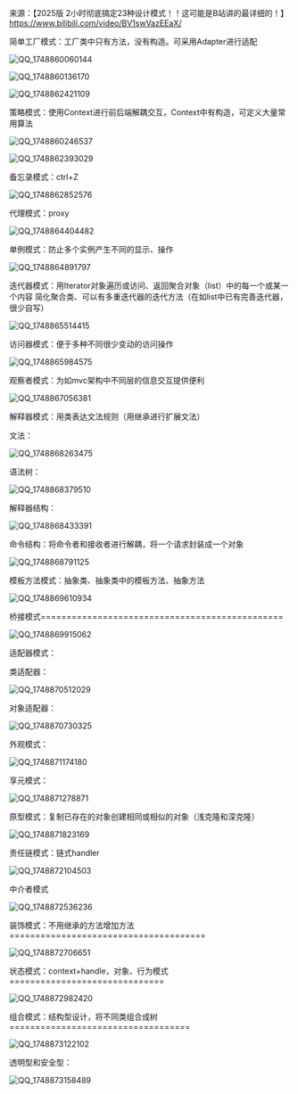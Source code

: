 来源：【2025版 2小时彻底搞定23种设计模式！！这可能是B站讲的最详细的！】 https://www.bilibili.com/video/BV1swVazEEaX/

简单工厂模式：工厂类中只有方法，没有构造。可采用Adapter进行适配

![QQ_1748860060144](https://github.com/user-attachments/assets/617d6b55-882f-419c-b17b-64c8023eb765)

![QQ_1748860136170](https://github.com/user-attachments/assets/5a261805-59a6-4ffc-91c7-5a75495f2910)

![QQ_1748862421109](https://github.com/user-attachments/assets/4f016d42-f2bd-41df-a8da-860d7247ced4)


策略模式：使用Context进行前后端解耦交互，Context中有构造，可定义大量常用算法

![QQ_1748860246537](https://github.com/user-attachments/assets/57093343-dd08-47c7-9c4b-97f7bfccfcec)

![QQ_1748862393029](https://github.com/user-attachments/assets/fb16cde6-6336-458f-b093-1fce66b7da2b)

备忘录模式：ctrl+Z

![QQ_1748862852576](https://github.com/user-attachments/assets/f5405a2e-5b03-4888-81b5-3959eed08c87)

代理模式：proxy

![QQ_1748864404482](https://github.com/user-attachments/assets/32bc078e-7feb-4976-9902-6f1f0823bc1d)

单例模式：防止多个实例产生不同的显示、操作

![QQ_1748864891797](https://github.com/user-attachments/assets/0bd2c5b4-0717-4dbf-8124-1e0999cb395c)

迭代器模式：用Iterator对象遍历或访问、返回聚合对象（list）中的每一个或某一个内容
简化聚合类、可以有多重迭代器的迭代方法（在如list中已有完善迭代器，很少自写）

![QQ_1748865514415](https://github.com/user-attachments/assets/8867eda0-084d-4799-95d2-dcf61f8213ab)

访问器模式：便于多种不同很少变动的访问操作

![QQ_1748865984575](https://github.com/user-attachments/assets/6d46da5f-d867-4ae5-adeb-d59130a01a71)

观察者模式：为如mvc架构中不同层的信息交互提供便利

![QQ_1748867056381](https://github.com/user-attachments/assets/b53af318-b6e1-416a-a0b8-4eb1791a6ce3)

解释器模式：用类表达文法规则（用继承进行扩展文法）

文法：

![QQ_1748868263475](https://github.com/user-attachments/assets/8c42f816-0bae-4931-a2c3-cc1c785f00ce)

语法树：

![QQ_1748868379510](https://github.com/user-attachments/assets/b706e3a4-f859-4f47-99ed-d47d0f000e78)

解释器结构：

![QQ_1748868433391](https://github.com/user-attachments/assets/7b748391-39a6-422b-848a-f888f45676a0)

命令结构：将命令者和接收者进行解耦，将一个请求封装成一个对象

![QQ_1748868791125](https://github.com/user-attachments/assets/cecab9de-c3c4-4ee9-93b0-e66c88c07648)

模板方法模式：抽象类、抽象类中的模板方法、抽象方法

![QQ_1748869610934](https://github.com/user-attachments/assets/e1a3b82c-826a-47a1-97c5-f4bb58be796f)

桥接模式===============================================

![QQ_1748869915062](https://github.com/user-attachments/assets/69ba32a5-9a23-4569-8e1e-76271e87fe10)

适配器模式：

类适配器：

![QQ_1748870512029](https://github.com/user-attachments/assets/9c0b6f72-1e1f-4e7b-abdb-94188b57a903)

对象适配器：

![QQ_1748870730325](https://github.com/user-attachments/assets/7b506855-d641-4cd0-a199-d45554264b89)

外观模式：

![QQ_1748871174180](https://github.com/user-attachments/assets/f0918a5e-ef90-45d6-b717-24906ea7c032)

享元模式：

![QQ_1748871278871](https://github.com/user-attachments/assets/0b99a21b-c1eb-409b-9fed-bb31a27f9ba1)

原型模式：复制已存在的对象创建相同或相似的对象（浅克隆和深克隆）

![QQ_1748871823169](https://github.com/user-attachments/assets/9cf8642d-8b91-4657-9cec-b375b226f3f1)

责任链模式：链式handler

![QQ_1748872104503](https://github.com/user-attachments/assets/e3073ce9-8003-4a9e-a241-32b0def006f8)

中介者模式

![QQ_1748872536236](https://github.com/user-attachments/assets/10295164-bd80-47e4-bc72-71c2837f1494)

装饰模式：不用继承的方法增加方法======================================

![QQ_1748872706651](https://github.com/user-attachments/assets/0d3e22aa-e304-46f3-a1b1-934663e0460c)

状态模式：context+handle，对象、行为模式==============================

![QQ_1748872982420](https://github.com/user-attachments/assets/f7ad5769-b5cf-49b5-815a-347ebde399ef)

组合模式：结构型设计，将不同类组合成树===================================

![QQ_1748873122102](https://github.com/user-attachments/assets/ec7d6b21-e2c9-4456-9d2d-38ee477e8903)

透明型和安全型：

![QQ_1748873158489](https://github.com/user-attachments/assets/8a64dcb7-ed8e-4d06-b067-7970c2c3744d)
